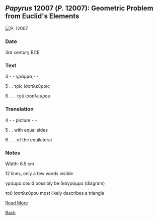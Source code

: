 ## _Papyrus_ 12007 (_P._ 12007): Geometric Problem from Euclid's Elements

![P. 12007](https://berlpap.smb.museum/Original/P_12007_S1_001.jpg)

### Date

3rd century BCE

### Text
4 - - γ̣ράμμα̣ - - 

5 . . τ̣οῖς ἰσοπλεύροις

6 . . . τ̣οῦ ἰσοπλεύρου

### Translation
4 - - picture - - 

5 . . with equal sides

6 . . . of the equilateral

### Notes
Width: 6.5 cm

12 lines, only a few words visible

γράμμα could possibly be διάγραμμα (diagram)

τοῦ ἰσοπλεύρου most likely describes a triangle

[Read More](https://berlpap.smb.museum/16501/)

[Back](/resources.html)
